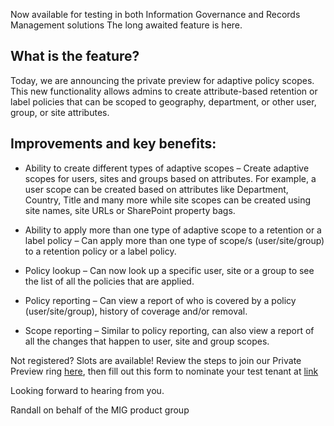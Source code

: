 
Now available for testing in both Information Governance and Records Management solutions
The long awaited feature is here. 

## What is the feature?

Today, we are  announcing the private preview for adaptive policy scopes. This new functionality allows admins to create attribute-based retention or label policies that can be scoped to geography, department, or other user, group, or site attributes. 


## Improvements and key benefits:

* Ability to create different types of adaptive scopes – Create adaptive scopes for users, sites and groups based on attributes. For example, a user scope can be created based on attributes like Department, Country, Title and many more while site scopes can be created using site names, site URLs or SharePoint property bags.

* Ability to apply more than one type of adaptive scope to a retention or a label policy – Can apply more than one type of scope/s (user/site/group) to a retention policy or a label policy.

* Policy lookup – Can now look up a specific user, site or a group to see the list of all the policies that are applied.

* Policy reporting – Can view a report of who is covered by a policy (user/site/group), history of coverage and/or removal.

* Scope reporting – Similar to policy reporting, can also view a report of all the changes that happen to user, site and group scopes.


Not registered? Slots are available! Review the steps to join our Private Preview ring [here](https://aka.ms/MIPC/JoinPreviews), then fill out this form to nominate your test tenant at [link](https://aka.ms/MIPC/AdaptiveScopes-Preview)


Looking forward to hearing from you.


Randall on behalf of the MIG product group
